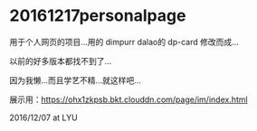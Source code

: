 # 20161217personalpage

用于个人网页的项目...用的 dimpurr dalao的 dp-card 修改而成...

以前的好多版本都找不到了...

因为我懒...而且学艺不精...就这样吧...

展示用：https://ohx1zkpsb.bkt.clouddn.com/page/im/index.html

2016/12/07 at LYU
